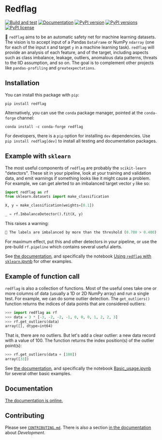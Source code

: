 # Redflag

[![Build and test](https://github.com/scienxlab/redflag/actions/workflows/build-test.yml/badge.svg)](https://github.com/scienxlab/redflag/actions/workflows/build-test.yml)
[![Documentation](https://github.com/scienxlab/redflag/actions/workflows/publish-docs.yml/badge.svg)](https://github.com/scienxlab/redflag/actions/workflows/publish-docs.yml)
[![PyPI version](https://img.shields.io/pypi/v/redflag.svg)](https://pypi.org/project/redflag/)
[![PyPI versions](https://img.shields.io/pypi/pyversions/redflag.svg)](https://pypi.org/project/redflag/)
[![PyPI license](https://img.shields.io/pypi/l/redflag.svg)](https://pypi.org/project/redflag/)

🚩 `redflag` aims to be an automatic safety net for machine learning datasets. The vision is to accept input of a Pandas `DataFrame` or NumPy `ndarray` (one for each of the input `X` and target `y` in a machine learning task). `redflag` will provide an analysis of each feature, and of the target, including aspects such as class imbalance, leakage, outliers, anomalous data patterns, threats to the IID assumption, and so on. The goal is to complement other projects like `pandas-profiling` and `greatexpectations`.


## Installation

You can install this package with `pip`:

    pip install redflag

Alternatively, you can use the `conda` package manager, pointed at the `conda-forge` channel:

    conda install -c conda-forge redflag

For developers, there is a `pip` option for installing `dev` dependencies. Use `pip install redflag[dev]` to install all testing and documentation packages.


## Example with `sklearn`

The most useful components of `redflag` are probably the `scikit-learn` "detectors". These sit in your pipeline, look at your training and validation data, and emit warnings if something looks like it might cause a problem. For example, we can get alerted to an imbalanced target vector `y` like so:

```python
import redflag as rf
from sklearn.datasets import make_classification

X, y = make_classification(weights=[0.1])

_ = rf.ImbalanceDetector().fit(X, y)
```

This raises a warning:

```python
🚩 The labels are imbalanced by more than the threshold (0.780 > 0.400). See self.minority_classes_ for the minority classes.
```

For maximum effect, put this and other detectors in your pipeline, or use the pre-build `rf.pipeline` which contains several useful alerts.

See [the documentation](https://scienxlab.org/redflag), and specifically the notebook [Using `redflag` with `sklearn`.ipynb](https://github.com/scienxlab/redflag/blob/main/docs/notebooks/Using_redflag_with_sklearn.ipynb) for other examples.


## Example of function call

`redflag` is also a collection of functions. Most of the useful ones take one or more columns of data (usually a 1D or 2D NumPy array) and run a single test. For example, we can do some outlier detection. The `get_outliers()` function returns the indices of data points that are considered outliers:

```python
>>> import redflag as rf
>>> data = 3 * [-3, -2, -2, -1, 0, 0, 0, 1, 2, 2, 3]
>>> rf.get_outliers(data)
array([], dtype=int64)
```

That is, there are no outliers. But let's add a clear outlier: a new data record with a value of 100. The function returns the index position(s) of the outlier point(s):

```python
>>> rf.get_outliers(data + [100])
array([33])
```

See [the documentation](https://scienxlab.org/redflag), and specifically the notebook [Basic_usage.ipynb](https://github.com/scienxlab/redflag/blob/main/docs/notebooks/Basic_usage.ipynb) for several other basic examples.


## Documentation

[The documentation is online.](https://scienxlab.org/redflag)


## Contributing

Please see [`CONTRIBUTING.md`](https://github.com/scienxlab/redflag/blob/main/CONTRIBUTING.md). There is also a section [in the documentation](https://scienxlab.org/redflag) about _Development_.
